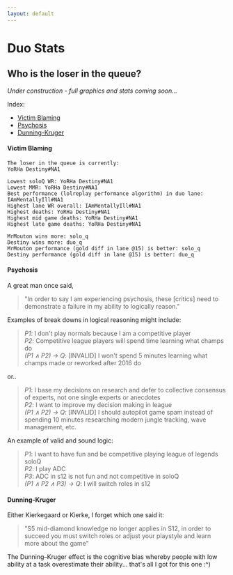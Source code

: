 ```yaml
---
layout: default
---
```


# Duo Stats

## Who is the loser in the queue?

_Under construction - full graphics and stats coming soon..._

Index:
- [Victim Blaming](#victim-blaming)
- [Psychosis](#psychosis)
- [Dunning-Kruger](#dunning-kruger)

#### Victim Blaming

```
The loser in the queue is currently:
YoRHa Destiny#NA1

Lowest soloQ WR: YoRHa Destiny#NA1
Lowest MMR: YoRHa Destiny#NA1
Best performance (lolreplay performance algorithm) in duo lane: IAmMentallyIll#NA1
Highest lane WR overall: IAmMentallyIll#NA1
Highest deaths: YoRHa Destiny#NA1
Highest mid game deaths: YoRHa Destiny#NA1
Highest late game deaths: YoRHa Destiny#NA1

MrMouton wins more: solo_q
Destiny wins more: duo_q
MrMouton performance (gold diff in lane @15) is better: solo_q
Destiny performance (gold diff in lane @15) is better: duo_q
```

#### Psychosis

A great man once said,
> "In order to say I am experiencing psychosis, these [critics] need to demonstrate a failure in my ability to logically reason."

Examples of break downs in logical reasoning might include:
> _P1_: I don't play normals because I am a competitive player \
> _P2_: Competitive league players will spend time learning what champs do \
> _(P1 ∧ P2) → Q_: [INVALID] I won't spend 5 minutes learning what champs made or reworked after 2016 do

or..

> _P1_: I base my decisions on research and defer to collective consensus of experts, not one single experts or anecdotes \
> _P2_: I want to improve my decision making in league \
> _(P1 ∧ P2) → Q_: [INVALID] I should autopilot game spam instead of spending 10 minutes researching modern jungle tracking, wave management, etc.

An example of valid and sound logic:
> _P1_: I want to have fun and be competitive playing league of legends soloQ \
> _P2_: I play ADC \
> _P3_: ADC in s12 is not fun and not competitive in soloQ \
> _(P1 ∧ P2 ∧ P3) → Q_: I will switch roles in s12

#### Dunning-Kruger

Either Kierkegaard or Kierke, I forget which one said it:

> "S5 mid-diamond knowledge no longer applies in S12, in order to succeed you must switch roles or adjust your playstyle and learn more about the game"

The Dunning–Kruger effect is the cognitive bias whereby people with low ability at a task overestimate their ability... that's all I got for this one :^)
